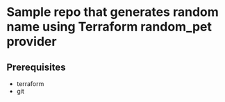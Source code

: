 # Sample repo that generates random name using Terraform random_pet provider

## Prerequisites

* terraform
* git
